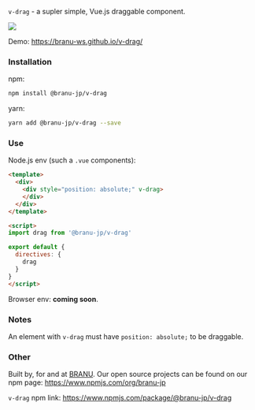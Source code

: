 `v-drag` - a supler simple, Vue.js draggable component.

![](http://g.recordit.co/bMTaLKJUvp.gif)

Demo: https://branu-ws.github.io/v-drag/

### Installation

npm:
```bash
npm install @branu-jp/v-drag
```

yarn:
```bash
yarn add @branu-jp/v-drag --save
```

### Use

Node.js env (such a `.vue` components):

```html
<template>
  <div>
    <div style="position: absolute;" v-drag>
    </div>
  </div>
</template>

<script>
import drag from '@branu-jp/v-drag'

export default {
  directives: {
    drag
  }
}
</script>
```

Browser env: __coming soon__.


### Notes

An element with `v-drag` must have `position: absolute;` to be draggable.

### Other

Built by, for and at [BRANU](http://branu.jp/). Our open source projects can be found on our npm page: https://www.npmjs.com/org/branu-jp

`v-drag` npm link: https://www.npmjs.com/package/@branu-jp/v-drag
